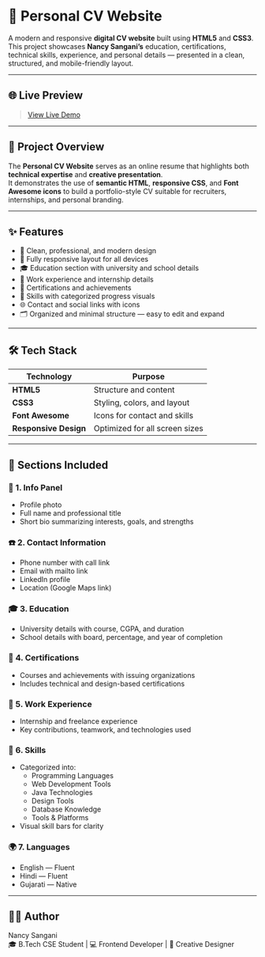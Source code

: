 # 💼 Personal CV Website

A modern and responsive **digital CV website** built using **HTML5** and **CSS3**.  
This project showcases **Nancy Sangani’s** education, certifications, technical skills, experience, and personal details — presented in a clean, structured, and mobile-friendly layout.

---

## 🌐 Live Preview

> [View Live Demo](https://my-cv-website-indol.vercel.app/)  

---

## 🧠 Project Overview

The **Personal CV Website** serves as an online resume that highlights both **technical expertise** and **creative presentation**.  
It demonstrates the use of **semantic HTML**, **responsive CSS**, and **Font Awesome icons** to build a portfolio-style CV suitable for recruiters, internships, and personal branding.

---

## ✨ Features

- 📄 Clean, professional, and modern design  
- 📱 Fully responsive layout for all devices  
- 🎓 Education section with university and school details  
- 💼 Work experience and internship details  
- 🧠 Certifications and achievements  
- 🧰 Skills with categorized progress visuals  
- 🌐 Contact and social links with icons  
- 🗂️ Organized and minimal structure — easy to edit and expand  

---

## 🛠️ Tech Stack

| Technology | Purpose |
|-------------|----------|
| **HTML5** | Structure and content |
| **CSS3** | Styling, colors, and layout |
| **Font Awesome** | Icons for contact and skills |
| **Responsive Design** | Optimized for all screen sizes |

---

## 🧩 Sections Included

### 🪪 1. Info Panel
- Profile photo  
- Full name and professional title  
- Short bio summarizing interests, goals, and strengths  

### ☎️ 2. Contact Information
- Phone number with call link  
- Email with mailto link  
- LinkedIn profile  
- Location (Google Maps link)

### 🎓 3. Education
- University details with course, CGPA, and duration  
- School details with board, percentage, and year of completion  

### 🏅 4. Certifications
- Courses and achievements with issuing organizations  
- Includes technical and design-based certifications  

### 💼 5. Work Experience
- Internship and freelance experience  
- Key contributions, teamwork, and technologies used  

### 🧰 6. Skills
- Categorized into:
  - Programming Languages  
  - Web Development Tools  
  - Java Technologies  
  - Design Tools  
  - Database Knowledge  
  - Tools & Platforms  
- Visual skill bars for clarity  

### 🌍 7. Languages
- English — Fluent  
- Hindi — Fluent  
- Gujarati — Native  

---
## 👩‍💻 Author

Nancy Sangani  
🎓 B.Tech CSE Student | 💻 Frontend Developer | 🎨 Creative Designer

